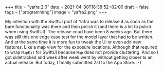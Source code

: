 +++
title = "yafra 2.0"
date = 2021-04-30T18:38:52+02:00
draft = false
tags = ["programming"]
image = "yafra2.png"
+++

My intention with the SwiftUI port of Yafra was to release it as soon as the bare functionality was there and then polish it (and there is a lot to polish when using SwiftUI). The release coud have been 8 weeks ago. But there was still this one edge case test for the model layer that had to be written. And at the same time it is more fun to tweak the UI or even add new features. Like a map view for the exposure locations. Although that required to wrap `MapKit` for SwiftUI because `Map` does not provide clustering. And so I got sidetracked and week after week went by without getting closer to an actual release. But today, I finally submitted 2.0 to the App Store. :-)

